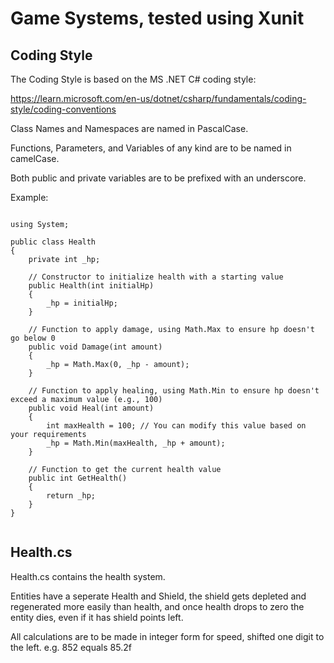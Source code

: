 # Game Systems, tested using Xunit

## Coding Style

The Coding Style is based on the MS .NET C# coding style:

https://learn.microsoft.com/en-us/dotnet/csharp/fundamentals/coding-style/coding-conventions

Class Names and Namespaces are named in PascalCase.

Functions, Parameters, and Variables of any kind are to be named in camelCase.

Both public and private variables are to be prefixed with an underscore.

Example:

```

using System;

public class Health
{
    private int _hp;

    // Constructor to initialize health with a starting value
    public Health(int initialHp)
    {
        _hp = initialHp;
    }

    // Function to apply damage, using Math.Max to ensure hp doesn't go below 0
    public void Damage(int amount)
    {
        _hp = Math.Max(0, _hp - amount);
    }

    // Function to apply healing, using Math.Min to ensure hp doesn't exceed a maximum value (e.g., 100)
    public void Heal(int amount)
    {
        int maxHealth = 100; // You can modify this value based on your requirements
        _hp = Math.Min(maxHealth, _hp + amount);
    }

    // Function to get the current health value
    public int GetHealth()
    {
        return _hp;
    }
}


```

## Health.cs

Health.cs contains the health system.

Entities have a seperate Health and Shield, the shield gets depleted and regenerated more easily than health, and once health drops to zero the entity dies, even if it has shield points left.

All calculations are to be made in integer form for speed, shifted one digit to the left. e.g. 852 equals 85.2f